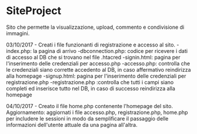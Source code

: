 # SiteProject

Sito che permette la visualizzazione, upload, commento e condivisione di immagini.

03/10/2017 - Creati i file funzionanti di registrazione e accesso al sito.
  -index.php: la pagina di arrivo
  -dbconnection.php: codice per ricevere i dati di accesso al DB che si trovano nel file .htacred
  -signin.html: pagina per l'inserimento delle credenziali per accesso.php
  -accesso.php: controlla che le credenziali siano corrette accedento al DB, in caso affermativo reindirizza alla homepage
  -signup.html: pagina per l'inserimento delle credenziali per registrazione.php
  -registrazione.php :controlla che tutti i campi siano completi ed inserisce tutto nel DB, in caso di successo reindirizza alla   homepage

04/10/2017 - Creato il file home.php contenente l'homepage del sito.
  Aggiornamento: aggiornati i file accesso.php, registrazione.php, home.php per includere le sessioni in modo da semplificare il passaggio delle informazioni dell'utente attuale da una pagina all'altra.
